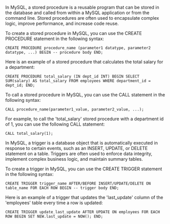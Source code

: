In MySQL, a stored procedure is a reusable program that can be stored in the database and called from within a MySQL application or from the command line. Stored procedures are often used to encapsulate complex logic, improve performance, and increase code reuse.

To create a stored procedure in MySQL, you can use the CREATE PROCEDURE statement in the following syntax:



`CREATE PROCEDURE procedure_name (parameter1 datatype, parameter2 datatype, ...)
BEGIN
  -- procedure body
END;` 

Here is an example of a stored procedure that calculates the total salary for a department:



`CREATE PROCEDURE total_salary (IN dept_id INT)
BEGIN
  SELECT SUM(salary) AS total_salary
  FROM employees
  WHERE department_id = dept_id;
END;` 

To call a stored procedure in MySQL, you can use the CALL statement in the following syntax:



`CALL procedure_name(parameter1_value, parameter2_value, ...);` 

For example, to call the 'total_salary' stored procedure with a department id of 1, you can use the following CALL statement:



`CALL total_salary(1);` 

In MySQL, a trigger is a database object that is automatically executed in response to certain events, such as an INSERT, UPDATE, or DELETE statement on a table. Triggers are often used to enforce data integrity, implement complex business logic, and maintain summary tables.

To create a trigger in MySQL, you can use the CREATE TRIGGER statement in the following syntax:



`CREATE TRIGGER trigger_name
AFTER/BEFORE INSERT/UPDATE/DELETE
ON table_name
FOR EACH ROW
BEGIN
  -- trigger body
END;` 

Here is an example of a trigger that updates the 'last_update' column of the 'employees' table every time a row is updated:



`CREATE TRIGGER update_last_update
AFTER UPDATE
ON employees
FOR EACH ROW
BEGIN
  SET NEW.last_update = NOW();
END;` 
